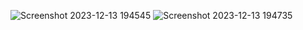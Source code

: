 ![Screenshot 2023-12-13 194545](https://github.com/oystercoder/mern-estate-main/assets/97734229/31bbb331-de0a-4910-b85e-70a8a74c9dbb)
![Screenshot 2023-12-13 194735](https://github.com/oystercoder/mern-estate-main/assets/97734229/8978dc02-6ec3-4281-bf1d-28126a3f4c8d)
